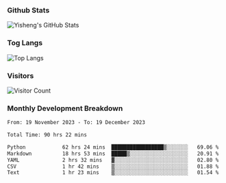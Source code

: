### Github Stats
![Yisheng's GitHub Stats](https://github-readme-stats-9qabuvhk1-gongyisheng.vercel.app/api?username=gongyisheng&count_private=true&show_icons=true)
### Tog Langs
![Top Langs](https://github-readme-stats-9qabuvhk1-gongyisheng.vercel.app/api/top-langs/?username=gongyisheng&layout=compact)
### Visitors
![Visitor Count](https://profile-counter.glitch.me/gongyisheng/count.svg)
### Monthly Development Breakdown
<!--START_SECTION:waka-->

```txt
From: 19 November 2023 - To: 19 December 2023

Total Time: 90 hrs 22 mins

Python            62 hrs 24 mins  █████████████████▒░░░░░░░   69.06 %
Markdown          18 hrs 53 mins  █████▒░░░░░░░░░░░░░░░░░░░   20.91 %
YAML              2 hrs 32 mins   ▓░░░░░░░░░░░░░░░░░░░░░░░░   02.80 %
CSV               1 hr 42 mins    ▒░░░░░░░░░░░░░░░░░░░░░░░░   01.88 %
Text              1 hr 23 mins    ▒░░░░░░░░░░░░░░░░░░░░░░░░   01.54 %
```

<!--END_SECTION:waka-->

